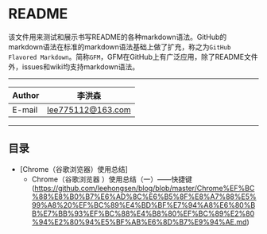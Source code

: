 README
===========================
该文件用来测试和展示书写README的各种markdown语法。GitHub的markdown语法在标准的markdown语法基础上做了扩充，称之为`GitHub Flavored Markdown`。简称`GFM`，GFM在GitHub上有广泛应用，除了README文件外，issues和wiki均支持markdown语法。

****
	
|Author|李洪森|
|---|---
|E-mail|lee775112@163.com


****
## 目录
* [Chrome（谷歌浏览器）使用总结]
    * Chrome（谷歌浏览器 ）使用总结（一）——快捷键(https://github.com/leehongsen/blog/blob/master/Chrome%EF%BC%88%E8%B0%B7%E6%AD%8C%E6%B5%8F%E8%A7%88%E5%99%A8%20%EF%BC%89%E4%BD%BF%E7%94%A8%E6%80%BB%E7%BB%93%EF%BC%88%E4%B8%80%EF%BC%89%E2%80%94%E2%80%94%E5%BF%AB%E6%8D%B7%E9%94%AE.md)

